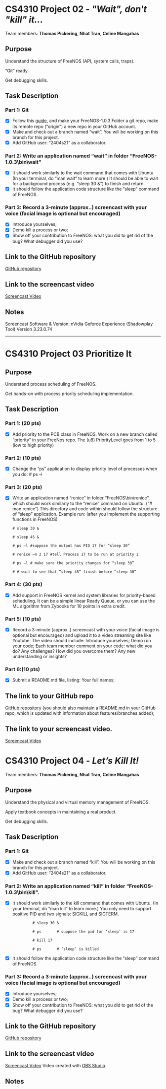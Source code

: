 # CS4310 Project 02 - *"Wait", don't "kill" it...*

Team members: **Thomas Pickering, Nhat Tran, Celine Mangahas**

## Purpose

Understand the structure of FreeNOS (API, system calls, traps).

“Git” ready.

Get debugging skills.

## Task Description

### Part 1: Git

* [x] Follow this [guide](https://product.hubspot.com/blog/git-and-github-tutorial-for-beginners), and make your FreeNOS-1.0.3 Folder a git repo, make its remote repo (“origin”) a new repo in your GitHub account.
* [x] Make and check out a branch named “wait”. You will be working on this branch for this project.
* [x] Add GitHub user: “2404s21” as a collaborator.

### Part 2: Write an application named “wait” in folder “FreeNOS-1.0.3\bin\wait”

* [x] It should work similarly to the wait command that comes with Ubuntu. (In your terminal, do “man wait” to learn more.) It should be able to wait for a background process (e.g. “sleep 30 &”) to finish and return.
* [x] It should follow the application code structure like the “sleep” command of FreeNOS.

### Part 3: Record a 3-minute (approx..) screencast with your voice (facial image is optional but encouraged)

* [x] Introduce yourselves;
* [x] Demo kill a process or two;
* [x] Show off your contribution to FreeNOS: what you did to get rid of the bug? What debugger did you use?

## Link to the GitHub repository

[GitHub repository](https://github.com/team7project1/project2)

## Link to the screencast video

[Screencast Video]( https://www.youtube.com/watch?v=NL24W5JA3YU&ab_channel=ThomasPickering "Youtube")

## Notes

Screencast Software & Version: nVidia Geforce Experience (Shadowplay Tool) Version 3.23.0.74


---

# CS4310 Project 03 Prioritize It
## Purpose

Understand process scheduling of FreeNOS.

Get hands-on with process priority scheduling implementation.

## Task Description   

### Part 1: (20 pts) 

* [x] Add priority to the PCB class in FreeNOS. Work on a new branch called “priority” in your FreeNos repo. The (u8) PriorityLevel goes from 1 to 5 (low to high priority)

### Part 2: (10 pts) 

* [x] Change the “ps” application to display priority level of processes when you do:
       # ps –l

### Part 3: (20 pts) 

* [x] Write an application named “renice” in folder “FreeNOS\bin\renice”, which should work similarly to the “renice” command on Ubuntu. (“# man renice”) This directory and code within should follow the structure of “sleep” application.
      Example run: (after you implement the supporting functions in FreeNOS)

      # sleep 30 &

      # sleep 45 &

      # ps –l #suppose the output has PID 17 for “sleep 30”

      # renice –n 2 17 #tell Process 17 to be run at priority 2

      # ps –l # make sure the priority changes for “sleep 30”

      # # wait to see that “sleep 45” finish before “sleep 30”

### Part 4: (30 pts) 

* [x] Add support in FreeNOS kernel and system libraries for priority-based scheduling. It can be a simple linear Ready Queue, or you can use the ML algorithm from Zybooks for 10 points in extra credit.

### Part 5: (10 pts) 

* [x] Record a 3-minute (approx..) screencast with your voice (facial image is optional but encouraged) and upload it to a video streaming site like Youtube. The video should include:
Introduce yourselves;
Demo run your code;
Each team member comment on your code: what did you do? Any challenges? How did you overcome them? Any new understanding or insights?
### Part 6:(10 pts) 

* [x] Submit a README.md file, listing:
Your full names;

## The link to your GitHub repo 

[GitHub repository](https://github.com/team7project1/project2)
(you should also maintain a README.md in your GitHub repo, which is updated with information about features/branches added);

## The link to your screencast video.

[Screencast Video](  "Youtube")

# CS4310 Project 04 - *Let’s Kill It!*

Team members: **Thomas Pickering, Nhat Tran, Celine Mangahas**

## Purpose

Understand the physical and virtual memory management of FreeNOS.

Apply textbook concepts in maintaining a real product.

Get debugging skills.

## Task Description

### Part 1: Git

* [x] Make and check out a branch named “kill”. You will be working on this branch for this project.
* [x] Add GitHub user: “2404s21” as a collaborator.

### Part 2: Write an application named “kill” in folder “FreeNOS-1.0.3\bin\kill”.

* [x] It should work similarly to the kill command that comes with Ubuntu. (In your terminal, do “man kill” to learn more.) You only need to support positive PID and two signals: SIGKILL and SIGTERM.

               # sleep 30 &

               # ps       # suppose the pid for ‘sleep’ is 17

               # kill 17

               # ps       # ‘sleep’ is killed
               
* [x] It should follow the application code structure like the “sleep” command of FreeNOS.

### Part 3: Record a 3-minute (approx..) screencast with your voice (facial image is optional but encouraged)

* [x] Introduce yourselves;
* [x] Demo kill a process or two;
* [x] Show off your contribution to FreeNOS: what you did to get rid of the bug? What debugger did you use?

## Link to the GitHub repository

[GitHub repository](https://github.com/team7project1/project2)

## Link to the screencast video

[Screencast Video]( https://youtu.be/tqNah96O3ok "Youtube")
Video created with [OBS Studio](https://obsproject.com/).

## Notes

